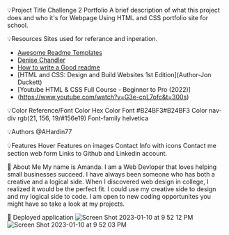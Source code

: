 💡Project Title Challenge 2 Portfolio
A brief description of what this project does and who it's for Webpage Using HTML and CSS portfolio site for school.

💡Resources
Sites used for referance and inperation.

 - [Awesome Readme Templates](https://awesomeopensource.com/project/elangosundar/awesome-README-templates)
 - [Denise Chandler](https://denisechandler.com/#portfolio)
 - [How to write a Good readme](https://bulldogjob.com/news/449-how-to-write-a-good-readme-for-your-github-project)
 - [HTML and CSS: Design and Build Websites 1st Edition](Author-Jon Duckett)
 - [Youtube HTML & CSS Full Course - Beginner to Pro (2022)]
 - (https://www.youtube.com/watch?v=G3e-cpL7ofc&t=300s)
 
💡Color Reference/Font
Color	Hex
Color Font	#B24BF3#B24BF3
Color nav-div	rgb(21, 156, 19/#156e19)
Font-family	helvetica

💡Authors
@AHardin77

💡Features
Hover Features on images
Contact Info with icons
Contact me section web form
Links to Github and Linkedin account.

🚀 About Me
My name is Amanda. I am a Web Devloper that loves helping small businesses succeed. I have always been someone who has both a creative and a logical side. When I discovered web design in college, I realized it would be the perfect fit. I could use my creative side to design and my logical side to code. I am open to new coding opportunites you might have so take a look at my projects.

🚀 Deployed application
![Screen Shot 2023-01-10 at 9 52 12 PM](https://user-images.githubusercontent.com/109550438/211720681-c38c4954-8ad4-4f1b-8530-24a2843a9f4c.png)
![Screen Shot 2023-01-10 at 9 52 03 PM](https://user-images.githubusercontent.com/109550438/211720702-6fbb83d9-f92e-4b56-897b-dd2156ee5d34.png)
